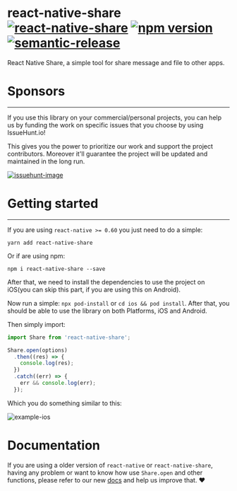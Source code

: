 # react-native-share [![react-native-share](https://circleci.com/gh/react-native-share/react-native-share.svg?style=svg)](https://app.circleci.com/pipelines/github/react-native-share/react-native-share) [![npm version](https://badge.fury.io/js/react-native-share.svg)](http://badge.fury.io/js/react-native-share) [![semantic-release](https://img.shields.io/badge/%20%20%F0%9F%93%A6%F0%9F%9A%80-semantic--release-e10079.svg)](https://github.com/semantic-release/semantic-release)

React Native Share, a simple tool for share message and file to other apps.

# Sponsors

---

If you use this library on your commercial/personal projects, you can help us by funding the work on specific issues that you choose by using IssueHunt.io!

This gives you the power to prioritize our work and support the project contributors. Moreover it'll guarantee the project will be updated and maintained in the long run.

[![issuehunt-image](https://issuehunt.io/static/embed/issuehunt-button-v1.svg)](https://issuehunt.io/repos/43406976)

# Getting started

---

If you are using `react-native >= 0.60` you just need to do a simple:

```shell
yarn add react-native-share
```

Or if are using npm:

```shell
npm i react-native-share --save
```

After that, we need to install the dependencies to use the project on iOS(you can skip this part, if you are using this on Android).

Now run a simple: `npx pod-install` or `cd ios && pod install`. After that, you should be able to use the library on both Platforms, iOS and Android.

Then simply import:

```js
import Share from 'react-native-share';

Share.open(options)
  .then((res) => {
    console.log(res);
  })
  .catch((err) => {
    err && console.log(err);
  });
```

Which you do something similar to this:

![example-ios](website/static/img/assets-docs/ios-readme-example.gif)

# Documentation

If you are using a older version of `react-native` or `react-native-share`, having any problem or want to know how use `Share.open` and other functions, please refer to our new [docs](https://react-native-share.github.io/react-native-share) and help us improve that. ❤️
